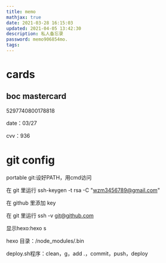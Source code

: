 ```yaml
---
title: memo
mathjax: true
date: 2021-03-28 16:15:03
updated: 2021-04-05 13:42:30
description: 私人备忘录
password: memo906854mo.
tags:
---
```


# cards

## boc mastercard

5297740800178818

date：03/27

cvv：936

# git config

portable git:设好PATH，用cmd访问

在 git 里运行 ssh-keygen -t rsa -C "wzm3456789@gmail.com"

在 github 里添加 key

在 git 里运行 ssh -v git@github.com

显示hexo:hexo s

hexo 目录：/node_modules/.bin

deploy.sh程序：clean，g，add .，commit，push，deploy